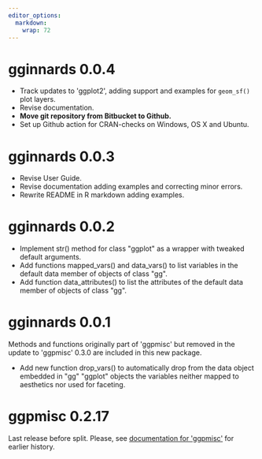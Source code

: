```yaml
---
editor_options:
  markdown:
    wrap: 72
---
```


# gginnards 0.0.4

-   Track updates to 'ggplot2', adding support and examples for
    `geom_sf()` plot layers.
-   Revise documentation.
-   **Move git repository from Bitbucket to Github.**
-   Set up Github action for CRAN-checks on Windows, OS X and Ubuntu.

# gginnards 0.0.3

-   Revise User Guide.
-   Revise documentation adding examples and correcting minor errors.
-   Rewrite README in R markdown adding examples.

# gginnards 0.0.2

-   Implement str() method for class "ggplot" as a wrapper with tweaked
    default arguments.
-   Add functions mapped_vars() and data_vars() to list variables in the
    default data member of objects of class "gg".
-   Add function data_attributes() to list the attributes of the default
    data member of objects of class "gg".

# gginnards 0.0.1

Methods and functions originally part of 'ggpmisc' but removed in the
update to 'ggpmisc' 0.3.0 are included in this new package.

-   Add new function drop_vars() to automatically drop from the data
    object embedded in "gg" "ggplot" objects the variables neither
    mapped to aesthetics nor used for faceting.

# ggpmisc 0.2.17

Last release before split. Please, see [documentation for
'ggpmisc'](https://docs.r4photobiology.info/ggpmisc/news/index.html#ggpmisc-0-2-7-2016-03-22 "changelog")
for earlier history.
